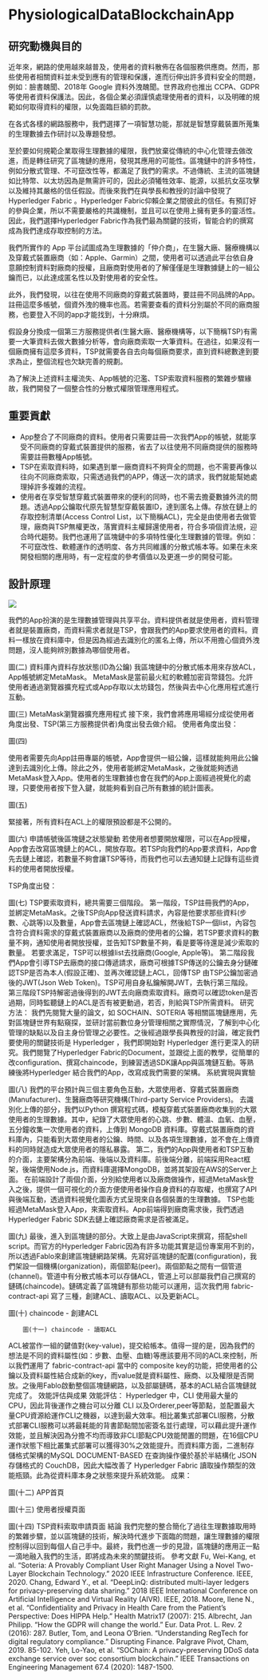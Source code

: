 # PhysiologicalDataBlockchainApp

## 研究動機與目的
近年來，網路的使用越來越普及，使用者的資料散佈在各個服務供應商。然而，那些使用者相關資料並未受到應有的管理和保護，進而衍伸出許多資料安全的問題，例如：臉書醜聞、2018年 Google 資料外洩醜聞。世界政府也推出 CCPA、GDPR 等使用者資料保護法。因此，各個企業必須謹慎處理使用者的資料，以及明確的規範如何取得資料的權限，以免面臨巨額的罰款。

在各式各樣的網路服務中，我們選擇了一項智慧功能，那就是智慧穿戴裝置所蒐集的生理數據去作研討以及專題發想。

至於要如何規範企業取得生理數據的權限，我們放棄從傳統的中心化管理去做改進，而是轉往研究了區塊鏈的應用，發現其應用的可能性。區塊鏈中的許多特性，例如分散式管理、不可竄改性等，都滿足了我們的需求。不過傳統、主流的區塊鏈如比特幣、以太坊因為是無需許可的，因此必須犧牲效率、能源，以抵抗女巫攻擊以及維持其嚴格的信任假設。而後來我們在與學長和教授的討論中發現了Hyperledger Fabric 。Hyperledger Fabric仰賴企業之間彼此的信任。有預訂好的參與企業，所以不需要嚴格的共識機制，並且可以在使用上擁有更多的靈活性。因此，我們選擇Hyperledger Fabric作為我們最為關鍵的技術，智能合約的撰寫成為我們達成存取控制的方法。

我們所實作的 App 平台試圖成為生理數據的「仲介商」，在生醫大廠、醫療機構以及穿戴式裝置廠商（如：Apple、Garmin）之間，使用者可以透過此平台依自身意願控制資料對廠商的授權，且廠商對使用者的了解僅僅是生理數據鏈上的一組公鑰而已，以此達成匿名性以及對使用者的安全性。

此外，我們發現，以往在使用不同廠商的穿戴式裝置時，要註冊不同品牌的App。註冊這麼多帳號，個資外洩的機率也高。若需要查看的資料分別屬於不同的廠商服務，也要登入不同的app才能找到，十分麻煩。

假設身分換成一個第三方服務提供者(生醫大廠、醫療機構等，以下簡稱TSP)有需要一大筆資料去做大數據分析等，會向廠商索取一大筆資料。在過往，如果沒有一個廠商擁有這麼多資料，TSP就需要各自去向每個廠商要求，直到資料總數達到要求為止，整個流程也欠缺完善的規劃。

為了解決上述資料主權流失、App帳號的氾濫、TSP索取資料服務的繁雜步驟緣故，我們開發了一個整合性的分散式權限管理應用程式。

## 重要貢獻
- App整合了不同廠商的資料。使用者只需要註冊一次我們App的帳號，就能享受不同廠商的穿戴式裝置提供的服務，省去了以往使用不同廠商提供的服務時需要註冊數種App帳號。
- TSP在索取資料時，如果遇到單一廠商資料不夠齊全的問題，也不需要再像以往向不同廠商索取，只需透過我們的APP，傳送一次的請求，我們就能幫她處理掉許多複雜的流程。
- 使用者在享受智慧穿戴式裝置帶來的便利的同時，也不需去擔憂數據外流的問題。透過App公鑰取代原先智慧型穿戴裝置ID，達到匿名上傳。存放在鏈上的存取控制清單(Access Control List，以下簡稱ACL)，完全是由使用者去做管理，廠商與TSP無權更改，落實資料主權歸還使用者，符合多項個資法規，迎合時代趨勢。我們也運用了區塊鏈中的多項特性優化生理數據的管理。例如：不可竄改性、軟體運作的透明度、各方共同維護的分散式帳本等。如果在未來開發相關的應用時，有一定程度的參考價值以及更進一步的開發可能。

## 設計原理

![](https://i.imgur.com/0p6XEMq.png)

我們的App扮演的是生理數據管理與共享平台。資料提供者就是使用者，資料管理者就是裝置廠商，而資料需求者就是TSP，會跟我們的App要求使用者的資料。資料一樣放在資料庫中，但是因為經過去識別化的匿名上傳，所以不用擔心個資外洩問題，沒人能夠辨別數據為哪個使用者。

圖(二) 資料庫內資料存放狀態(ID為公鑰)
	我區塊鏈中的分散式帳本用來存放ACL，App帳號綁定MetaMask。
MetaMask是當前最火紅的軟體加密貨幣錢包。允許使用者通過瀏覽器擴充程式或App存取以太坊錢包，然後與去中心化應用程式進行互動。

圖(三) MetaMask瀏覽器擴充應用程式
接下來，我們會將應用場經分成從使用者角度出發、TSP(第三方服務提供者)角度出發去做介紹。
使用者角度出發：

圖(四)

使用者需要先向App註冊專屬的帳號，App會提供一組公鑰，這樣就能夠用此公鑰達到去識別化上傳。除此之外，使用者能綁定MetaMask，之後就能夠透過MetaMask登入App。使用者的生理數據也會在我們的App上面經過視覺化的處理，只要使用者按下登入鍵，就能夠看到自己所有數據的統計圖表。

圖(五)

緊接著，所有資料在ACL上的權限預設都是不公開的。

圖(六) 申請帳號後區塊鏈之狀態變動
若使用者想要開放權限，可以在App授權，App會去改寫區塊鏈上的ACL，開放存取。若TSP向我們的App要求資料，App會先去鏈上確認，若數量不夠會讓TSP等待，而我們也可以去通知鏈上記錄有這些資料的使用者開放授權。

TSP角度出發：

圖(七)
TSP要索取資料，總共需要三個階段。
第一階段，TSP註冊我們的App，並綁定MetaMask。之後TSP向App發送資料請求，內容是他要求那些資料(步數、心跳等)以及數量，App會去區塊鏈上確認ACL，然後給TSP一個list，內容包含符合資料需求的穿戴式裝置廠商以及廠商的使用者的公鑰，若TSP要求資料的數量不夠，通知使用者開放授權，並告知TSP數量不夠，看是要等待還是減少索取的數量。 若要求滿足，TSP可以根據list去找廠商(Google, Apple等)。
第二階段我們App會引導TSP去廠商的接口傳遞請求，廠商可根據TSP傳送的公鑰去身分鏈確認TSP是否為本人(假設正確)、並再次確認鏈上ACL，回傳TSP 由TSP公鑰加密過後的JWT(Json Web Token)。TSP可用自身私鑰解開JWT，去執行第三階段。
第三階段TSP持解密過後得到的JWT去向廠商索取資料。廠商可以確認token是否過期，同時監聽鏈上的ACL是否有被更動過，若否，則給與TSP所需資料。 
研究方法：
我們先閱覽大量的論文，如 SOCHAIN、SOTERIA 等相關區塊鏈應用，先對區塊鏈世界有點窺探，並研討當前數位身分管理相關之實際情況，了解到中心化管理的缺點以及自主身份管理之必要性。之後經過跟學長與教授的討論，確定我們要使用的關鍵技術是 Hyperledger ，我們即開始對 Hyperledger 進行更深入的研究。我們閱覽了Hyperledger Fabric的Document，並跟從上面的教學，從簡單的改configuration、撰寫chaincode，到練習透過SDK讓App與區塊鏈互動。等熟練後將Hyperledger 結合我們的App，改寫成我們需要的架構。
系統實現與實驗

圖(八)
我們的平台預計與三個主要角色互動，大眾使用者、穿戴式裝置廠商(Manufacturer)、生醫廠商等研究機構(Third-party Service Providers)。
去識別化上傳的部分，我們以Python 撰寫程式碼，模擬穿戴式裝置廠商收集到的大眾使用者的生理數據。其中，紀錄了大眾使用者的心跳、步數、體溫、血氧、血壓，五分鐘收集一次使用者的資料，上傳到 MongoDB 資料庫。穿戴式裝置廠商的資料庫內，只能看到大眾使用者的公鑰、時間、以及各項生理數據，並不會在上傳資料的同時就造成大眾使用者的隱私暴露。
第二，我們的App與使用者和TSP互動的介面，主要架構分為前端、後端以及資料庫。前後端分離，前端採用React框架，後端使用Node.js，而資料庫選擇MongoDB，並將其架設在AWS的Server上面。
在前端設計了兩個介面，分別給使用者以及廠商做操作，經過MetaMask登入之後，提供一個可視化的介面方便使用者操作自身資料的存取權，也撰寫了API與後端互動，透過資料視覺化圖表方式呈現來自各個裝置的生理數據。
TSP也能經過MetaMask登入App，來索取資料。App前端得到廠商需求後，我們透過Hyperledger Fabric SDK去鏈上確認廠商需求是否被滿足。

圖(九)
最後，進入到區塊鏈的部分。大致上是由JavaScript來撰寫，搭配shell script。而官方的Hyperledger Fabric因為有許多功能其實是這份專案用不到的，所以透過Fablo來創建區塊鏈網路架構。先寫好區塊鏈的配置(configuration)，我們架設一個機構(organization)，兩個節點(peer)。兩個節點之間有一個管道(channel)。管道中有分散式帳本可以存儲ACL，管道上可以部屬我們自己撰寫的鏈碼(chaincode)。鏈碼定義了區塊鏈有那些功能可以運用，這次我們用 fabric-contract-api 寫了三種，創建ACL、讀取ACL、以及更新ACL。

圖(十) chaincode - 創建ACL

		圖(十一) chaincode - 讀取ACL
ACL被當作一組的鍵值對(key-value)，提交給帳本。值得一提的是，因為我們的想法是不同的資料屬性(如：步數、血壓、血糖)等應該要用不同的ACL來控制，所以我們運用了 fabric-contract-api 當中的 composite key的功能，把使用者的公鑰以及資料屬性結合成新的key，而value就是資料屬性、廠商、以及權限是否開放。之後用Fablo啟動整個區塊鏈網路，以及部屬鏈碼，基本的ACL結合區塊鏈就完成了。
效能評估與成果
效能評估：
Hyperledger 中，CLI 使用最大量的 CPU，因此背後運作之機台可以分離 CLI 以及Orderer,peer等節點，並配置最大量CPU資源給運作CLI之機器，以達到最大效率。相比叢集式部署CLI服務，分散式部署CLI服務可以將最耗能的背書節點間加密簽名並行處理，可以藉此提升運作效能，並且解決因為分擔不均而導致非CLI節點CPU效能閒置的問題，在16個CPU運作狀態下相比叢集式部署可以獲得30%之效能提升。而資料庫方面，二進制存儲格式架構的MySQL DOCUMENT-BASED 在查詢操作優於基於半結構化 JSON 存儲格式的 CouchDB，因此大幅改善了 Hyperledger Fabric 讀取操作類型的效能瓶頸。此為從資料庫本身之狀態來提升系統效能。
成果：

圖(十二) APP首頁

圖(十三) 使用者授權頁面       

圖(十四) TSP資料索取申請頁面
結論
我們完整的整合簡化了過往生理數據取用時的繁雜步驟，並以區塊鏈的技術，解決時代進步下面臨的問題，讓生理數據的權限控制得以回到每個人自己手中。最終，我們也進一步的見證，區塊鏈的應用正一點一滴地融入我們的生活，即將成為未來的關鍵技術。
參考文獻
Fu, Wei-Kang, et al. “Soteria: A Provably Compliant User Right Manager Using a Novel Two-Layer Blockchain Technology.” 2020 IEEE Infrastructure Conference. IEEE, 2020.
Chang, Edward Y., et al. “DeepLinQ: distributed multi-layer ledgers for privacy-preserving data sharing.” 2018 IEEE International Conference on Artificial Intelligence and Virtual Reality (AIVR). IEEE, 2018.
Moore, Ilene N., et al. “Confidentiality and Privacy in Health Care from the Patient’s Perspective: Does HIPPA Help.” Health Matrix17 (2007): 215.
Albrecht, Jan Philipp. “How the GDPR will change the world.” Eur. Data Prot. L. Rev. 2 (2016): 287.
Butler, Tom, and Leona O’Brien. “Understanding RegTech for digital regulatory compliance.” Disrupting Finance. Palgrave Pivot, Cham, 2019. 85-102.
Yeh, Lo-Yao, et al. “SOChain: A privacy-preserving DDoS data exchange service over soc consortium blockchain.” IEEE Transactions on Engineering Management 67.4 (2020): 1487-1500.
